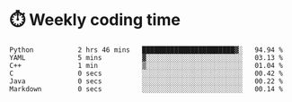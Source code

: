 
# :stopwatch: Weekly coding time
<!--START_SECTION:waka-->

```text
Python           2 hrs 46 mins   ███████████████████████▓░   94.94 %
YAML             5 mins          ▓░░░░░░░░░░░░░░░░░░░░░░░░   03.13 %
C++              1 min           ▒░░░░░░░░░░░░░░░░░░░░░░░░   01.04 %
C                0 secs          ░░░░░░░░░░░░░░░░░░░░░░░░░   00.42 %
Java             0 secs          ░░░░░░░░░░░░░░░░░░░░░░░░░   00.22 %
Markdown         0 secs          ░░░░░░░░░░░░░░░░░░░░░░░░░   00.14 %
```

<!--END_SECTION:waka-->


<!-- <p> <img src="https://github-readme-stats.vercel.app/api?username=cozgerest&show_icons=true&hide_border=false" />  </p> -->

